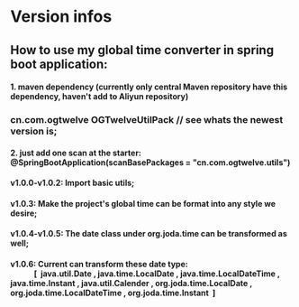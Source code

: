 # Version infos

<h2>How to use my global time converter in spring boot application:</h2>
<h4>1. maven dependency (currently only central Maven repository have this dependency, haven't add to Aliyun repository)</h4>
<h3><dependency>
    <groupId>cn.com.ogtwelve</groupId>
    <artifactId>OGTwelveUtilPack</artifactId>
    <version></version> // see whats the newest version is;
</dependency></h3>
<h4>2. just add one scan at the starter:
@SpringBootApplication(scanBasePackages = "cn.com.ogtwelve.utils")</h4>



<h4> v1.0.0-v1.0.2: Import basic utils;</h4>

<h4> v1.0.3: Make the project's global time can be format into any style we desire;</h4>

<h4> v1.0.4-v1.0.5: The date class under org.joda.time can be transformed as well;</h4>

<h4> v1.0.6: Current can transform these date type: <br/>
	&emsp;&emsp;&emsp;[&nbsp; java.util.Date , java.time.LocalDate , java.time.LocalDateTime , java.time.Instant , java.util.Calender , org.joda.time.LocalDate , org.joda.time.LocalDateTime , org.joda.time.Instant &nbsp;]</h4>

